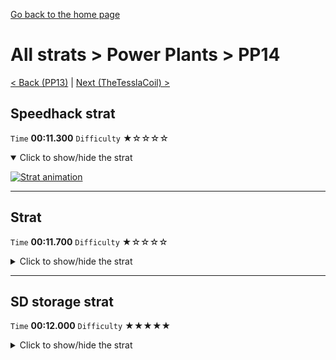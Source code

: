 [Go back to the home page](https://github.com/Doublevil/scbspeedrun)

# All strats > Power Plants > PP14

[< Back (PP13)](https://github.com/Doublevil/scbspeedrun/blob/main/levels/all_lvl/pp/PP13.md) | [Next (TheTesslaCoil) >](https://github.com/Doublevil/scbspeedrun/blob/main/levels/all_lvl/pp/TheTesslaCoil.md)

## Speedhack strat

`Time` **00:11.300** `Difficulty` ★☆☆☆☆
<details open>
  <summary>Click to show/hide the strat</summary>

  [![Strat animation](https://github.com/Doublevil/scbspeedrun/blob/main/media/levels/pp/PP14_S_Strat.webp)](https://github.com/Doublevil/scbspeedrun/blob/main/media/levels/pp/PP14_S_Strat.mp4?raw=true)
</details>

---
## Strat

`Time` **00:11.700** `Difficulty` ★☆☆☆☆
<details>
  <summary>Click to show/hide the strat</summary>

  [![Strat animation](https://github.com/Doublevil/scbspeedrun/blob/main/media/levels/pp/PP14_Strat.webp)](https://github.com/Doublevil/scbspeedrun/blob/main/media/levels/pp/PP14_Strat.mp4?raw=true)
</details>

---
## SD storage strat

`Time` **00:12.000** `Difficulty` ★★★★★
<details>
  <summary>Click to show/hide the strat</summary>

  [![Strat animation](https://github.com/Doublevil/scbspeedrun/blob/main/media/levels/pp/PP14_SDStrat.webp)](https://github.com/Doublevil/scbspeedrun/blob/main/media/levels/pp/PP14_SDStrat.mp4?raw=true)

  **Notes**
  - This strat uses SD Storage. You can learn more about it in the "Jump cart techs" section of this guide.
  - This strat skips over the cutscene trigger, so it has that going for it. It looks cool, too, I guess.
</details>
